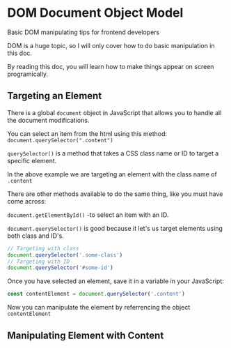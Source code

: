 # DOM Document Object Model

Basic DOM manipulating tips for frontend developers

DOM is a huge topic, so I will only cover how to do basic manipulation in this doc.

By reading this doc, you will learn how to make things appear on screen programically.

## Targeting an Element

There is a global `document` object in JavaScript that allows you to handle all the document modifications.

You can select an item from the html using this method: `document.querySelector(".content")`

`querySelector()` is a method that takes a CSS class name or ID to target a specific element.

In the above example we are targeting an element with the class name of `.content`

There are other methods available to do the same thing, like you must have come across:

`document.getElementById()` -to select an item with an ID.

`document.querySelector()` is good because it let's us target elements using both class and ID's.

```js
// Targeting with class
document.querySelector('.some-class')
// Targeting with ID
document.querySelector('#some-id')
```

Once you have selected an element, save it in a variable in your JavaScript:

```js
const contentElement = document.querySelector('.content')
```

Now you can manipulate the element by referrencing the object `contentElement`

## Manipulating Element with Content

